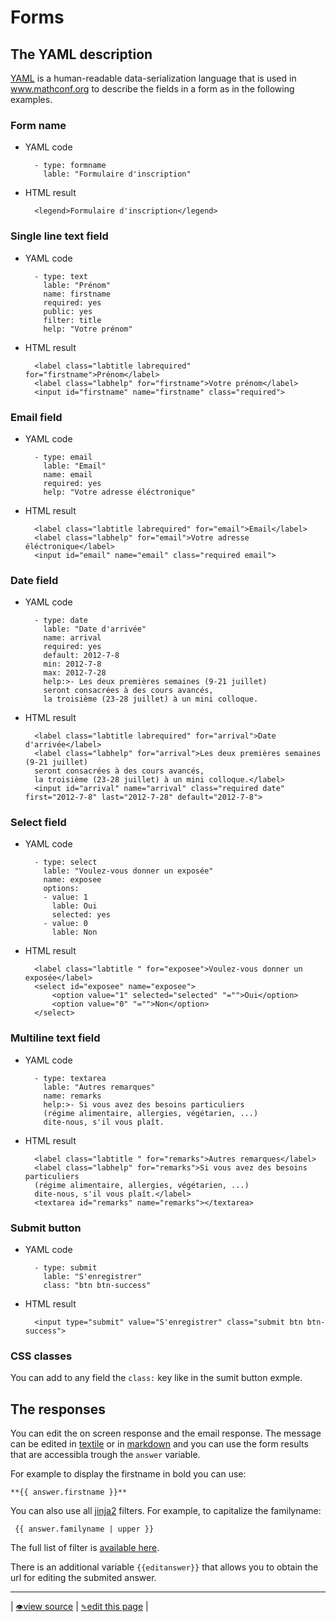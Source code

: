 # Forms

## The YAML description

[YAML](https://en.wikipedia.org/wiki/YAML) is a human-readable data-serialization language that is used in www.mathconf.org to describe the fields in a form as in the following examples.

### Form name

- YAML code

        - type: formname
          lable: "Formulaire d'inscription"

- HTML result

        <legend>Formulaire d'inscription</legend>

### Single line text field

- YAML code

        - type: text
          lable: "Prénom"
          name: firstname
          required: yes
          public: yes
          filter: title
          help: "Votre prénom"

- HTML result

        <label class="labtitle labrequired" for="firstname">Prénom</label>
        <label class="labhelp" for="firstname">Votre prénom</label>
        <input id="firstname" name="firstname" class="required">


### Email field

- YAML code

        - type: email
          lable: "Email"
          name: email
          required: yes
          help: "Votre adresse éléctronique"

- HTML result

        <label class="labtitle labrequired" for="email">Email</label>
        <label class="labhelp" for="email">Votre adresse éléctronique</label>
        <input id="email" name="email" class="required email">


### Date field

- YAML code

        - type: date
          lable: "Date d'arrivée"
          name: arrival
          required: yes
          default: 2012-7-8
          min: 2012-7-8
          max: 2012-7-28
          help:>- Les deux premières semaines (9-21 juillet)
          seront consacrées à des cours avancés,
          la troisième (23-28 juillet) à un mini colloque.

- HTML result

        <label class="labtitle labrequired" for="arrival">Date d'arrivée</label>
        <label class="labhelp" for="arrival">Les deux premières semaines (9-21 juillet)
        seront consacrées à des cours avancés,
        la troisième (23-28 juillet) à un mini colloque.</label>
        <input id="arrival" name="arrival" class="required date" first="2012-7-8" last="2012-7-28" default="2012-7-8">


### Select field

- YAML code

        - type: select
          lable: "Voulez-vous donner un exposée"
          name: exposee
          options:
          - value: 1
            lable: Oui
            selected: yes
          - value: 0
            lable: Non

- HTML result

        <label class="labtitle " for="exposee">Voulez-vous donner un exposée</label>
        <select id="exposee" name="exposee">
            <option value="1" selected="selected" "="">Oui</option>
            <option value="0" "="">Non</option>
        </select>


### Multiline text field

- YAML code

        - type: textarea
          lable: "Autres remarques"
          name: remarks
          help:>- Si vous avez des besoins particuliers
          (régime alimentaire, allergies, végétarien, ...)
          dite-nous, s'il vous plaît.

- HTML result

        <label class="labtitle " for="remarks">Autres remarques</label>
        <label class="labhelp" for="remarks">Si vous avez des besoins particuliers
        (régime alimentaire, allergies, végétarien, ...)
        dite-nous, s'il vous plaît.</label>
        <textarea id="remarks" name="remarks"></textarea>



### Submit button

- YAML code

        - type: submit
          lable: "S'enregistrer"
          class: "btn btn-success"

- HTML result

        <input type="submit" value="S'enregistrer" class="submit btn btn-success">

### CSS classes

You can add to any field the `class:` key like in the sumit button exmple.

## The responses

You can edit the on screen response and the email response. The message can be edited in [textile](textile.md) or in [markdown](markdown.md) and you can use the form results that are accessibla trough the `answer` variable.

For example to display the firstname in bold you can use:
<!-- {% raw %} -->
```
**{{ answer.firstname }}**
```
<!-- {% endraw %} -->
You can also use all [jinja2](http://jinja.pocoo.org/docs/) filters. For example, to capitalize the familyname:
<!-- {% raw %} -->
```
 {{ answer.familyname | upper }}
```
<!-- {% endraw %} -->
The full list of filter is [available here](http://wsgiarea.pocoo.org/jinja/docs/filters.html).

There is an additional variable <!-- {% raw %} -->`{{editanswer}}`<!-- {% endraw %} --> that allows you to obtain the url for editing the submited answer.

---
| [<small>👁</small>view source](https://github.com/mathconf/help/blob/master/forms.md) | [<small>✎</small>edit this page](https://github.com/mathconf/help/edit/master/forms.md) |
